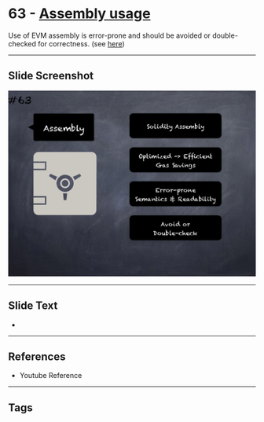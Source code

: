 # 63 - [Assembly usage](Assembly%20usage.md)
Use of EVM assembly is error-prone and should be avoided or double-checked for correctness. (see [here](https://github.com/crytic/slither/wiki/Detector-Documentation#assembly-usage))
___
## Slide Screenshot
![063.png](../../images/pitfalls_and_best_practices101/063.png)
___
## Slide Text
- 
___
## References
- Youtube Reference
___
## Tags